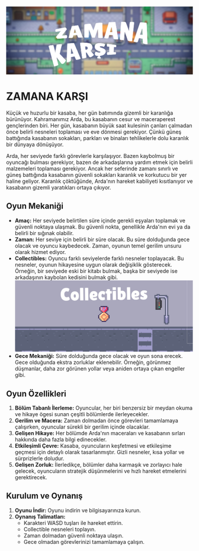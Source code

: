 
![Oyun Ekran Görüntüsü](Assets/gorseller/banner.jpg)
# ZAMANA KARŞI

   Küçük ve huzurlu bir kasaba, her gün batımında gizemli bir karanlığa bürünüyor. Kahramanımız Arda, bu kasabanın cesur ve maceraperest gençlerinden biri. Her gün, kasabanın büyük saat kulesinin çanları çalmadan önce belirli nesneleri toplaması ve eve dönmesi gerekiyor. Çünkü güneş battığında kasabanın sokakları, parkları ve binaları tehlikelerle dolu karanlık bir dünyaya dönüşüyor.

   Arda, her seviyede farklı görevlerle karşılaşıyor. Bazen kaybolmuş bir oyuncağı bulması gerekiyor, bazen de arkadaşlarına yardım etmek için belirli malzemeleri toplaması gerekiyor. Ancak her seferinde zamanı sınırlı ve güneş battığında kasabanın güvenli sokakları karanlık ve korkutucu bir yer haline geliyor. Karanlık çöktüğünde, Arda'nın hareket kabiliyeti kısıtlanıyor ve kasabanın gizemli yaratıkları ortaya çıkıyor.



## Oyun Mekaniği
- **Amaç:** Her seviyede belirtilen süre içinde gerekli eşyaları toplamak ve güvenli noktaya ulaşmak. Bu güvenli nokta, genellikle Arda'nın evi ya da belirli bir sığınak olabilir.
- **Zaman:** Her seviye için belirli bir süre olacak. Bu süre dolduğunda gece olacak ve oyuncu kaybedecek. Zaman, oyunun temel gerilim unsuru olarak hizmet ediyor.
- **Collectibles:** Oyuncu farklı seviyelerde farklı nesneler toplayacak. Bu nesneler, oyunun hikayesine uygun olarak değişiklik gösterecek. Örneğin, bir seviyede eski bir kitabı bulmak, başka bir seviyede ise arkadaşının kaybolan kedisini bulmak gibi.
![Collectible görüntüsü](Assets/gorseller/collectible_screen.jpg)
- **Gece Mekaniği:** Süre dolduğunda gece olacak ve oyun sona erecek. Gece olduğunda ekstra zorluklar eklenebilir. Örneğin, görünmez düşmanlar, daha zor görünen yollar veya aniden ortaya çıkan engeller gibi.

## Oyun Özellikleri
1. **Bölüm Tabanlı İlerleme:** Oyuncular, her biri benzersiz bir meydan okuma ve hikaye ögesi sunan çeşitli bölümlerde ilerleyecekler.
2. **Gerilim ve Macera:** Zaman dolmadan önce görevleri tamamlamaya çalışırken, oyuncular sürekli bir gerilim içinde olacaklar.
3. **Gelişen Hikaye:** Her bölümde Arda'nın maceraları ve kasabanın sırları hakkında daha fazla bilgi edinecekler.
4. **Etkileşimli Çevre:** Kasaba, oyuncuların keşfetmesi ve etkileşime geçmesi için detaylı olarak tasarlanmıştır. Gizli nesneler, kısa yollar ve sürprizlerle doludur.
5. **Gelişen Zorluk:** İlerledikçe, bölümler daha karmaşık ve zorlayıcı hale gelecek, oyuncuların stratejik düşünmelerini ve hızlı hareket etmelerini gerektirecek.

## Kurulum ve Oynanış
1. **Oyunu İndir:** Oyunu indirin ve bilgisayarınıza kurun.
2. **Oynanış Talimatları:**
   - Karakteri WASD tuşları ile hareket ettirin.
   - Collectible nesneleri toplayın.
   - Zaman dolmadan güvenli noktaya ulaşın.
   - Gece olmadan görevlerinizi tamamlamaya çalışın.
